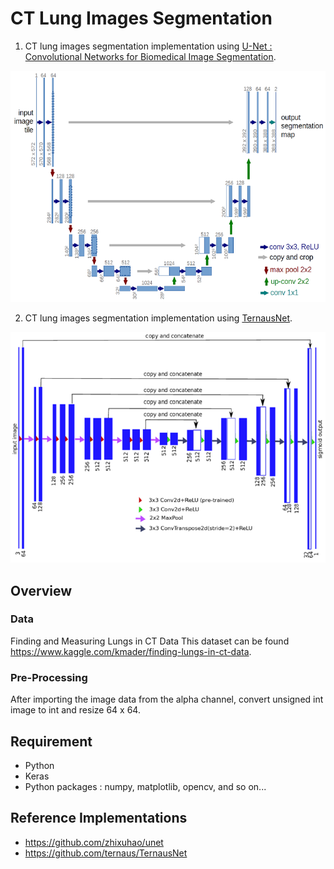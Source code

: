 CT Lung Images Segmentation
===
1. CT lung images segmentation implementation using [U-Net : Convolutional Networks for Biomedical Image Segmentation](https://lmb.informatik.uni-freiburg.de/people/ronneber/u-net/). 

![u-net-architecture](img/u-net-architecture.png)
 
2. CT lung images segmentation implementation using [TernausNet](https://arxiv.org/pdf/1801.05746.pdf).   

![TernausNet-architecture](img/TernausNet-architecture.png)
 
Overview
---
### Data
Finding and Measuring Lungs in CT Data
This dataset can be found https://www.kaggle.com/kmader/finding-lungs-in-ct-data.

### Pre-Processing
After importing the image data from the alpha channel, convert unsigned int image to int and resize 64 x 64.

Requirement
---
* Python
* Keras
* Python packages : numpy, matplotlib, opencv, and so on...

Reference Implementations
---
+ https://github.com/zhixuhao/unet
+ https://github.com/ternaus/TernausNet